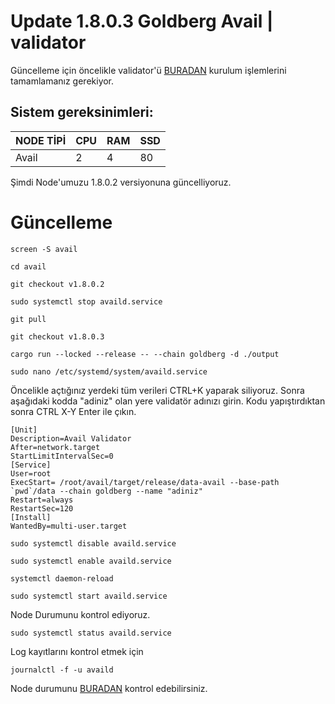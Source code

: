 # Update 1.8.0.3 Goldberg Avail | validator

Güncelleme için öncelikle validator'ü [BURADAN](https://github.com/CoinHuntersTR/Avail-Full-Node/blob/main/README.md) kurulum işlemlerini tamamlamanız gerekiyor.

## Sistem gereksinimleri:
NODE TİPİ | CPU     | RAM      | SSD     |
| ------------- | ------------- | ------------- | -------- |
| Avail  | 2          | 4         | 80  |
  
Şimdi Node'umuzu 1.8.0.2 versiyonuna güncelliyoruz.
# Güncelleme
```
screen -S avail
```
```
cd avail
```
```
git checkout v1.8.0.2
```
```
sudo systemctl stop availd.service
```
```
git pull
```
```
git checkout v1.8.0.3
```
```
cargo run --locked --release -- --chain goldberg -d ./output
```
```
sudo nano /etc/systemd/system/availd.service
```
Öncelikle açtığınız yerdeki tüm verileri CTRL+K yaparak siliyoruz. Sonra aşağıdaki kodda "adiniz" olan yere validatör adınızı girin. Kodu yapıştırdıktan sonra CTRL X-Y Enter ile çıkın.

```
[Unit]
Description=Avail Validator
After=network.target
StartLimitIntervalSec=0
[Service]
User=root
ExecStart= /root/avail/target/release/data-avail --base-path `pwd`/data --chain goldberg --name "adiniz"
Restart=always
RestartSec=120
[Install]
WantedBy=multi-user.target
```
```
sudo systemctl disable availd.service
```
```
sudo systemctl enable availd.service
```

```
systemctl daemon-reload
```
```
sudo systemctl start availd.service
```
Node Durumunu kontrol ediyoruz.

```
sudo systemctl status availd.service
```

Log kayıtlarını kontrol etmek için
```
journalctl -f -u availd
```
Node durumunu [BURADAN](https://telemetry.avail.tools/#list/0x6f09966420b2608d1947ccfb0f2a362450d1fc7fd902c29b67c906eaa965a7ae) kontrol edebilirsiniz.
